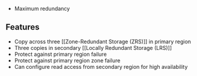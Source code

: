* Maximum redundancy
## Features
* Copy across three [[Zone-Redundant Storage (ZRS)]] in primary region
* Three copies in secondary [[Locally Redundant Storage (LRS)]]
* Protect against primary region failure
* Protect against primary region zone failure
* Can configure read access from secondary region for high availability